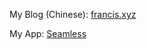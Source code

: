 My Blog (Chinese): [francis.xyz](https://francis.xyz)

My App: [Seamless](https://shinystone.net/en/seamless)
